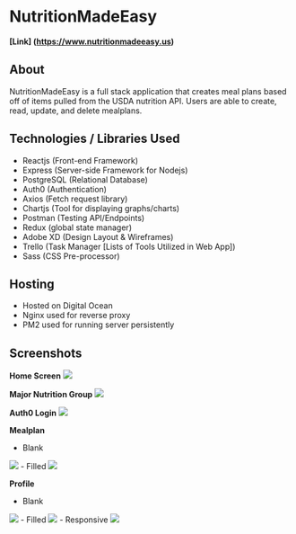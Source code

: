 # NutritionMadeEasy 
**[Link] (https://www.nutritionmadeeasy.us)**

## About 
NutritionMadeEasy is a full stack application that creates meal plans based off of items pulled from the USDA nutrition API. Users are able to create, read, update, and delete mealplans. 

## Technologies / Libraries Used 
- Reactjs (Front-end Framework)
- Express (Server-side Framework for Nodejs)
- PostgreSQL (Relational Database) 
- Auth0 (Authentication)
- Axios (Fetch request library)
- Chartjs (Tool for displaying graphs/charts)
- Postman (Testing API/Endpoints)
- Redux (global state manager)
- Adobe XD (Design Layout & Wireframes)
- Trello (Task Manager [Lists of Tools Utilized in Web App])
- Sass (CSS Pre-processor)

## Hosting 
- Hosted on Digital Ocean 
- Nginx used for reverse proxy 
- PM2 used for running server persistently 

## Screenshots 
**Home Screen**
<img src="./images_screenshots/home-screen.png"/>

**Major Nutrition Group**
<img src="./images_screenshots/major-food-group-fats.png"/>

**Auth0 Login**
<img src="./images_screenshots/auth0-login.png"/>

**Mealplan**
- Blank
<img src="./images_screenshots/mealplan-empty.png"/>
- Filled
<img src="./images_screenshots/mealplan-filled.png"/>

**Profile**
- Blank
<img src="./images_screenshots/profile-empty.png"/>
- Filled
<img src="./images_screenshots/profile-filled.png"/>
- Responsive
<img src="./images_screenshots/profile-responsive.png"/>
